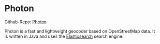 # Photon

Github-Repo: [Photon](https://github.com/komoot/photon)

Photon is a fast and lightweight geocoder based on OpenStreetMap data. It is written in Java and uses the [Elasticsearch](https://www.elastic.co/products/elasticsearch) search engine.
